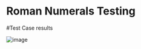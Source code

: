 # Roman Numerals Testing

#Test Case results

![image](https://github.com/ooz-zoo/RomanNumerals_Testing_SFE4030/assets/111248086/3b514fe0-d9aa-4f75-9465-19c58ae53306)

